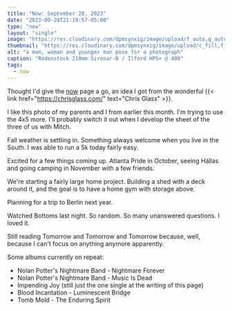 ```yaml
---
title: "Now: September 28, 2023"
date: "2023-09-28T21:19:57-05:00"
type: "now"
layout: "single"
image: "https://res.cloudinary.com/dpmsynxig/image/upload/f_auto,q_auto:good/v1695951745/now-posts/2023-09-28/untitled-13-Pano.jpg"
thumbnail: "https://res.cloudinary.com/dpmsynxig/image/upload/c_fill,f_auto,h_493,q_auto:good,w_740/v1695951745/now-posts/2023-09-28/untitled-13-Pano.jpg"
alt: "a man, woman and younger man pose for a photograph"
caption: "Rodenstock 210mm Sironar-N / Ilford HP5+ @ 400"
tags:
  - now
---
```


Thought I'd give the [now](/now) page a go, an idea I got from the wonderful {{< link href="https://chrisglass.com/" text="Chris Glass" >}}.

I like this photo of my parents and I from earlier this month. I'm trying to use the 4x5 more. I'll probably switch it out when I develop the sheet of the three of us with Mitch.

Fall weather is settling in. Something always welcome when you live in the South. I was able to run a 5k today fairly easy.

Excited for a few things coming up. Atlanta Pride in October, seeing Hällas and going camping in November with a few friends.

We're starting a fairly large home project. Building a shed with a deck around it, and the goal is to have a home gym with storage above.

Planning for a trip to Berlin next year.

Watched Bottoms last night. So random. So many unanswered questions. I loved it.

Still reading Tomorrow and Tomorrow and Tomorrow because, well, because I can't focus on anything anymore apparently.

Some albums currently on repeat:

- Nolan Potter's Nightmare Band - Nightmare Forever
- Nolan Potter's Nightmare Band - Music Is Dead
- Impending Joy (still just the one single at the writing of this page)
- Blood Incantation - Luminescent Bridge
- Tomb Mold - The Enduring Spirit
